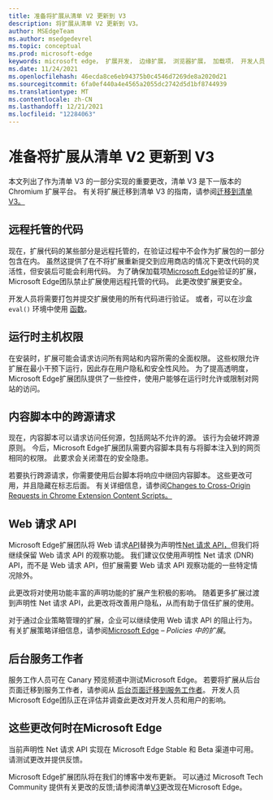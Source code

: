 ```yaml
---
title: 准备将扩展从清单 V2 更新到 V3
description: 将扩展从清单 V2 更新到 V3。
author: MSEdgeTeam
ms.author: msedgedevrel
ms.topic: conceptual
ms.prod: microsoft-edge
keywords: microsoft edge， 扩展开发， 边缘扩展， 浏览器扩展， 加载项， 开发人员， 清单 v3， 迁移到清单 v3
ms.date: 11/24/2021
ms.openlocfilehash: 46ecda8ce6eb94375b0c4546d7269de8a2020d21
ms.sourcegitcommit: 6fa0ef440a4e4565a2055dc2742d5d1bf8744939
ms.translationtype: MT
ms.contentlocale: zh-CN
ms.lasthandoff: 12/21/2021
ms.locfileid: "12284063"
---
```

# <a name="prepare-to-update-your-extensions-from-manifest-v2-to-v3"></a>准备将扩展从清单 V2 更新到 V3

本文列出了作为清单 V3 的一部分实现的重要更改，清单 V3 是下一版本的 Chromium 扩展平台。  有关将扩展迁移到清单 V3 的指南，请参阅[迁移到清单 V3。](https://developer.chrome.com/docs/extensions/mv3/mv3-migration-checklist)


<!-- ====================================================================== -->
## <a name="remotely-hosted-code"></a>远程托管的代码

现在，扩展代码的某些部分是远程托管的，在验证过程中不会作为扩展包的一部分包含在内。  虽然这提供了在不将扩展重新提交到应用商店的情况下更改代码的灵活性，但安装后可能会利用代码。  为了确保加载项[Microsoft Edge](https://microsoftedge.microsoft.com/addons)验证的扩展，Microsoft Edge团队禁止扩展使用远程托管的代码。  此更改使扩展更安全。

开发人员将需要打包并提交扩展使用的所有代码进行验证。  或者，可以在沙盒 `eval()` 环境中使用 [函数](https://developer.chrome.com/docs/extensions/mv2/sandboxingEval)。


<!-- ====================================================================== -->
## <a name="run-time-host-permissions"></a>运行时主机权限

在安装时，扩展可能会请求访问所有网站和内容所需的全面权限。  这些权限允许扩展在最小干预下运行，因此存在用户隐私和安全性风险。  为了提高透明度，Microsoft Edge扩展团队提供了一些控件，使用户能够在运行时允许或限制对网站的访问。


<!-- ====================================================================== -->
## <a name="cross-origin-requests-in-content-scripts"></a>内容脚本中的跨源请求

现在，内容脚本可以请求访问任何源，包括网站不允许的源。  该行为会破坏跨源原则。  今后，Microsoft Edge扩展团队需要内容脚本具有与将脚本注入到的网页相同的权限。  此要求会关闭潜在的安全隐患。

若要执行跨源请求，你需要使用后台脚本将响应中继回内容脚本。  这些更改可用，并且隐藏在标志后面。  有关详细信息，请参阅[Changes to Cross-Origin Requests in Chrome Extension Content Scripts。](https://www.chromium.org/Home/chromium-security/extension-content-script-fetches)


<!-- ====================================================================== -->
## <a name="web-request-api"></a>Web 请求 API

Microsoft Edge扩展团队将 Web 请求[API](https://developer.chrome.com/docs/extensions/reference/webRequest)替换为声明性[Net 请求 API，](https://developer.chrome.com/docs/extensions/reference/declarativeNetRequest)但我们将继续保留 Web 请求 API 的观察功能。  我们建议仅使用声明性 Net 请求 (DNR) API，而不是 Web 请求 API，但扩展需要 Web 请求 API 观察功能的一些特定情况除外。

此更改将对使用功能丰富的声明功能的扩展产生积极的影响。  随着更多扩展过渡到声明性 Net 请求 API，此更改将改善用户隐私，从而有助于信任扩展的使用。

对于通过企业策略管理的扩展，企业可以继续使用 Web 请求 API 的阻止行为。  有关扩展策略详细信息，请参阅[Microsoft Edge](/deployedge/microsoft-edge-policies#extensions) – _Policies 中的扩展_。


<!-- ====================================================================== -->
## <a name="background-service-workers"></a>后台服务工作者

服务工作人员可在 Canary 预览频道中测试Microsoft Edge。  若要将扩展从后台页面迁移到服务工作者，请参阅从 [后台页面迁移到服务工作者](https://developer.chrome.com/docs/extensions/mv3/migrating_to_service_workers)。  开发人员Microsoft Edge团队正在评估并调查此更改对开发人员和用户的影响。


<!-- ====================================================================== -->
## <a name="when-are-these-changes-available-in-microsoft-edge"></a>这些更改何时在Microsoft Edge

当前声明性 Net 请求 API 实现在 Microsoft Edge Stable 和 Beta 渠道中可用。  请测试更改并提供反馈。

Microsoft Edge扩展团队将在我们的博客中发布更新。  可以通过 Microsoft Tech Community 提供有关更改的反馈;请参阅清单[V3](https://techcommunity.microsoft.com/t5/articles/manifest-v3-changes-are-now-available-in-microsoft-edge/m-p/1780254)更改现在Microsoft Edge。
